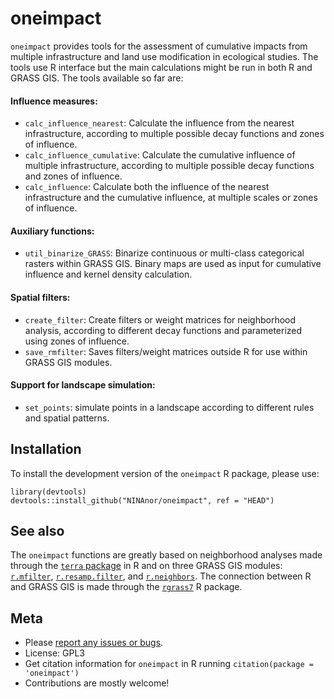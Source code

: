 # oneimpact

`oneimpact` provides tools for the assessment of cumulative impacts from multiple infrastructure and land use modification in ecological studies.
The tools use R interface but the main calculations might be run in both R and GRASS GIS. The tools available so far are:

#### Influence measures:

- `calc_influence_nearest`: Calculate the influence from the nearest infrastructure, according to multiple possible 
decay functions and zones of influence.
- `calc_influence_cumulative`: Calculate the cumulative influence of multiple infrastructure, according to multiple possible 
decay functions and zones of influence.
- `calc_influence`: Calculate both the influence of the nearest infrastructure and the cumulative influence, at multiple
scales or zones of influence.

#### Auxiliary functions:

- `util_binarize_GRASS`: Binarize continuous or multi-class categorical rasters within GRASS GIS. Binary maps are used 
as input for cumulative influence and kernel density calculation.

#### Spatial filters:

- `create_filter`: Create filters or weight matrices for neighborhood analysis, according to different decay functions
and parameterized using zones of influence.
- `save_rmfilter`: Saves filters/weight matrices outside R for use within GRASS GIS modules.


#### Support for landscape simulation:

- `set_points`: simulate points in a landscape according to different rules and spatial patterns.

## Installation

To install the development version of the `oneimpact` R package, please use:

```
library(devtools)
devtools::install_github("NINAnor/oneimpact", ref = "HEAD")
```

## See also

The `oneimpact` functions are greatly based on neighborhood analyses made through the
[`terra` package](https://rspatial.org/terra/pkg/index.html) in R and on three GRASS GIS modules:
[`r.mfilter`](https://grass.osgeo.org/grass78/manuals/r.mfilter.html), 
[`r.resamp.filter`](https://grass.osgeo.org/grass78/manuals/r.resamp.filter.html), and 
[`r.neighbors`](https://grass.osgeo.org/grass78/manuals/r.neighbors.html). The connection
between R and GRASS GIS is made through the [`rgrass7`](https://github.com/rsbivand/rgrass) R package.

## Meta

  - Please [report any issues or bugs](https://github.com/NINAnor/oneimpact/issues/new/).
  - License: GPL3
  - Get citation information for `oneimpact` in R running `citation(package = 'oneimpact')`
  - Contributions are mostly welcome!
